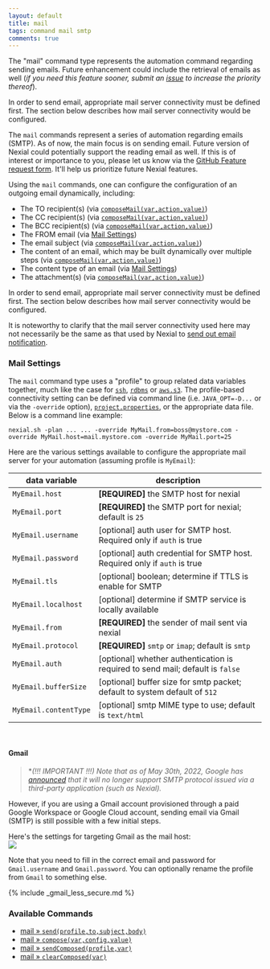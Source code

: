 ```yaml
---
layout: default
title: mail
tags: command mail smtp
comments: true
---
```


The "mail" command type represents the automation command regarding sending emails.  Future enhancement could include
the retrieval of emails as well (_if you need this feature sooner, submit an 
<a href="https://github.com/nexiality/nexial-core/issues/new" class="external-link" target="_nexial_link">issue</a> 
to increase the priority thereof_).

In order to send email, appropriate mail server connectivity must be defined first.  The section below describes how
mail server connectivity would be configured.

The `mail` commands represent a series of automation regarding emails (SMTP). As of now, the main focus is on sending 
email. Future version of Nexial could potentially support the reading email as well. If this is of interest or
importance to you, please let us know via the
<a href="https://github.com/nexiality/nexial-core/issues/new?template=feature_request.md" class="external-link" 
target="_nexial_link">GitHub Feature request form</a>. It'll help us prioritize future Nexial features.

Using the `mail` commands, one can configure the configuration of an outgoing email dynamically, including: 
- The TO recipient(s) (via [`composeMail(var,action,value)`](composeMail(var,action,value)))
- The CC recipient(s) (via [`composeMail(var,action,value)`](composeMail(var,action,value)))
- The BCC recipient(s) (via [`composeMail(var,action,value)`](composeMail(var,action,value)))
- The FROM email (via [Mail Settings](#mail-settings))
- The email subject (via [`composeMail(var,action,value)`](composeMail(var,action,value)))
- The content of an email, which may be built dynamically over multiple steps 
  (via [`composeMail(var,action,value)`](composeMail(var,action,value)))
- The content type of an email (via [Mail Settings](#mail-settings))
- The attachment(s) (via [`composeMail(var,action,value)`](composeMail(var,action,value)))

In order to send email, appropriate mail server connectivity must be defined first.  The section below describes how
mail server connectivity would be configured. 

It is noteworthy to clarify that the mail server connectivity used here may not necessarily be the same as that used
by Nexial to [send out email notification](../../systemvars/index#nexial.enableEmail).


### Mail Settings
The `mail` command type uses a "profile" to group related data variables together, much like the case for 
[`ssh`](../ssh/index#connection-setup), [`rdbms`](../rdbms/index#database-connection-setup) or 
[`aws.s3`](../aws.s3/index#connection-setup).  The profile-based connectivity setting can be defined via command line 
(i.e. `JAVA_OPT=-D...` or via the `-override` option), 
[`project.properties`](../../userguide/UnderstandingProjectStructure#artifactprojectproperties), or the appropriate 
data file.  Below is a command line example:

```
nexial.sh -plan ... ... -override MyMail.from=boss@mystore.com -override MyMail.host=mail.mystore.com -override MyMail.port=25
```

Here are the various settings available to configure the appropriate mail server for your automation 
(assuming profile is `MyEmail`):

| data variable         | description                                                                    |
| --------------------- | ------------------------------------------------------------------------------ |
| `MyEmail.host`        | **[REQUIRED]** the SMTP host for nexial                                        |
| `MyEmail.port`        | **[REQUIRED]** the SMTP port for nexial; default is `25`                       |
| `MyEmail.username`    | [optional] auth user for SMTP host. Required only if `auth` is true            |
| `MyEmail.password`    | [optional] auth credential for SMTP host. Required only if `auth` is true      |
| `MyEmail.tls`         | [optional] boolean; determine if TTLS is enable for SMTP                       |
| `MyEmail.localhost`   | [optional] determine if SMTP service is locally available                      |
| `MyEmail.from`        | **[REQUIRED]** the sender of mail sent via nexial                              |
| `MyEmail.protocol`    | **[REQUIRED]** `smtp` or `imap`; default is `smtp`                             |
| `MyEmail.auth`        | [optional] whether authentication is required to send mail; default is `false` |
| `MyEmail.bufferSize`  | [optional] buffer size for smtp packet; default to system default of `512`     |
| `MyEmail.contentType` | [optional] smtp MIME type to use; default is `text/html`                       |

<br/>


#### Gmail
> **(!!! IMPORTANT !!!) Note that as of May 30th, 2022, Google has 
> <a href="https://support.google.com/accounts/answer/6010255?hl=en" class="external-link" target="_nexial_link">announced</a> 
> that it will no longer support SMTP protocol issued via a third-party application (such as Nexial).*

However, if you are using a Gmail account provisioned through a paid Google Workspace or Google Cloud account, sending
email via Gmail (SMTP) is still possible with a few initial steps.

Here's the settings for targeting Gmail as the mail host:<br/>
![](image/mail_01.png)

Note that you need to fill in the correct email and password for `Gmail.username` and `Gmail.password`. You can 
optionally rename the profile from `Gmail` to something else.

{% include _gmail_less_secure.md %}


### Available Commands
- [mail &raquo; `send(profile,to,subject,body)`](../mail/send(profile,to,subject,body))
- [mail &raquo; `compose(var,config,value)`](../mail/compose(var,config,value))
- [mail &raquo; `sendComposed(profile,var)`](../mail/sendComposed(profile,var))
- [mail &raquo; `clearComposed(var)`](../mail/clearComposed(var))
